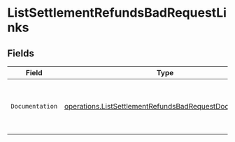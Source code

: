 # ListSettlementRefundsBadRequestLinks


## Fields

| Field                                                                                                                              | Type                                                                                                                               | Required                                                                                                                           | Description                                                                                                                        |
| ---------------------------------------------------------------------------------------------------------------------------------- | ---------------------------------------------------------------------------------------------------------------------------------- | ---------------------------------------------------------------------------------------------------------------------------------- | ---------------------------------------------------------------------------------------------------------------------------------- |
| `Documentation`                                                                                                                    | [operations.ListSettlementRefundsBadRequestDocumentation](../../models/operations/listsettlementrefundsbadrequestdocumentation.md) | :heavy_check_mark:                                                                                                                 | The URL to the generic Mollie API error handling guide.                                                                            |